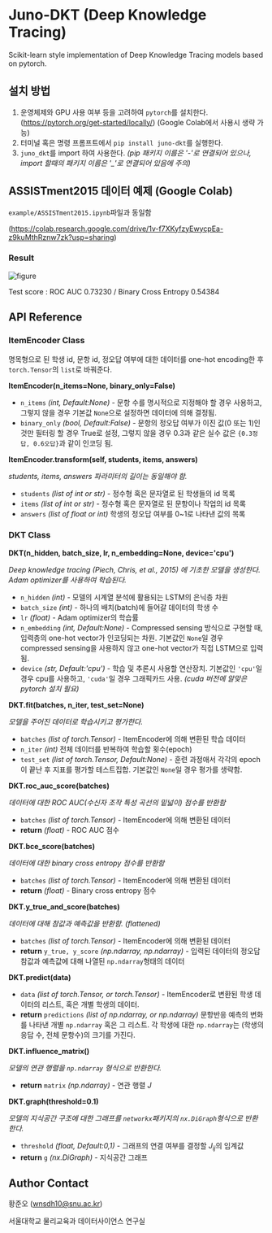 # Juno-DKT (Deep Knowledge Tracing)
Scikit-learn style implementation of Deep Knowledge Tracing models based on pytorch.

## 설치 방법
1. 운영체제와 GPU 사용 여부 등을 고려하여 `pytorch`를 설치한다.(https://pytorch.org/get-started/locally/) (Google Colab에서 사용시 생략 가능)
2. 터미널 혹은 명령 프롬프트에서 `pip install juno-dkt`를 실행한다.
3. `juno_dkt`를 import 하여 사용한다. *(pip 패키지 이름은 '-'로 연결되어 있으나, import 할때의 패키지 이름은 '_'로 연결되어 있음에 주의)*

## ASSISTment2015 데이터 예제 (Google Colab)

`example/ASSISTment2015.ipynb`파일과 동일함

(https://colab.research.google.com/drive/1v-f7XKyfzyEwycpEa-z9kuMthRznw7zk?usp=sharing)

### Result

![figure](figure.png)

Test score :  ROC AUC 0.73230  / Binary Cross Entropy 0.54384


## API Reference

### ItemEncoder Class
명목형으로 된 학생 id, 문항 id, 정오답 여부에 대한 데이터를 one-hot encoding한 후 `torch.Tensor`의 `list`로 바꿔준다.

**ItemEncoder(n_items=None, binary_only=False)**
* `n_items` _(int, Default:None)_ - 문항 수를 명시적으로 지정해야 할 경우 사용하고, 그렇지 않을 경우 기본값 `None`으로 설정하면 데이터에 의해 결정됨.
* `binary_only` _(bool, Default:False)_ - 문항의 정오답 여부가 이진 값(0 또는 1)인 것만 필터링 할 경우 True로 설정, 그렇지 않을 경우 0.3과 같은 실수 값은 `{0.3정답, 0.6오답}`과 같이 인코딩 됨.

**ItemEncoder.transform(self, students, items, answers)**

_students, items, answers 파라미터의 길이는 동일해야 함._
* `students` _(list of int or str)_ - 정수형 혹은 문자열로 된 학생들의 id 목록
* `items` _(list of int or str)_ - 정수형 혹은 문자열로 된 문항이나 작업의 id 목록
* `answers` _(list of float or int)_ 학생의 정오답 여부를 0~1로 나타낸 값의 목록


### DKT Class

**DKT(n_hidden, batch_size, lr, n_embedding=None, device='cpu')**

*Deep knowledge tracing (Piech, Chris, et al., 2015) 에 기초한 모델을 생성한다. Adam optimizer를 사용하여 학습된다.*
* `n_hidden` _(int)_ - 모델의 시계열 분석에 활용되는 LSTM의 은닉층 차원
* `batch_size` _(int)_ - 하나의 배치(batch)에 들어갈 데이터의 학생 수
* `lr` _(float)_ - Adam optimizer의 학습률
* `n_embedding` _(int, Default:None)_ - Compressed sensing 방식으로 구현할 때, 입력층의 one-hot vector가 인코딩되는 차원. 기본값인 `None`일 경우 compressed sensing을 사용하지 않고 one-hot vector가 직접 LSTM으로 입력됨.
* `device` _(str, Default:'cpu')_ - 학습 및 추론시 사용할 연산장치. 기본값인 `'cpu'`일 경우 cpu를 사용하고, `'cuda'`일 경우 그래픽카드 사용. _(cuda 버전에 알맞은 pytorch 설치 필요)_

**DKT.fit(batches, n_iter, test_set=None)**

_모델을 주어진 데이터로 학습시키고 평가한다._

* `batches` _(list of torch.Tensor)_ - ItemEncoder에 의해 변환된 학습 데이터
* `n_iter` _(int)_ 전체 데이터를 반복하여 학습할 횟수(epoch)
* `test_set` _(list of torch.Tensor, Default:None)_ - 훈련 과정애서 각각의 epoch이 끝난 후 지표를 평가할 테스트집합. 기본값인 `None`일 경우 평가를 생략함.

**DKT.roc_auc_score(batches)**

_데이터에 대한 ROC AUC(수신자 조작 특성 곡선의 밑넓이) 점수를 반환함_
* `batches` _(list of torch.Tensor)_ - ItemEncoder에 의해 변환된 데이터
* **return** _(float)_ - ROC AUC 점수

**DKT.bce_score(batches)**

_데이터에 대한 binary cross entropy 점수를 반환함_
* `batches` _(list of torch.Tensor)_ - ItemEncoder에 의해 변환된 데이터
* **return** _(float)_ - Binary cross entropy 점수

**DKT.y_true_and_score(batches)**

_데이터에 대해 참값과 예측값을 반환함. (flattened)_
* `batches` _(list of torch.Tensor)_ - ItemEncoder에 의해 변환된 데이터
* **return** `y_true, y_score` _(np.ndarray, np.ndarray)_ - 입력된 데이터의 정오답 참값과 예측값에 대해 나열된 `np.ndarray`형태의 데이터

**DKT.predict(data)**
* `data` _(list of torch.Tensor, or torch.Tensor)_ - ItemEncoder로 변환된 학생 데이터의 리스트, 혹은 개별 학생의 데이터.
* **return** `predictions` _(list of np.ndarray, or np.ndarray)_ 문항반응 예측의 변화를 나타낸 개별 `np.ndarray` 혹은 그 리스트. 각 학생에 대한 `np.ndarray`는 (학생의 응답 수, 전체 문항수)의 크기를 가진다.

**DKT.influence_matrix()**

_모델의 연관 행렬을 `np.ndarray` 형식으로 반환한다._
* **return** `matrix` _(np.ndarray)_ - 연관 행렬 $J$

**DKT.graph(threshold=0.1)**

_모델의 지식공간 구조에 대한 그래프를 `networkx`패키지의 `nx.DiGraph`형식으로 반환한다._
* `threshold` _(float, Default:0,1)_ - 그래프의 연결 여부를 결정할 $J_{ij}$의 임계값
* **return** `g` _(nx.DiGraph)_ - 지식공간 그래프

## Author Contact

황준오 (wnsdh10@snu.ac.kr)

서울대학교 물리교육과 데이터사이언스 연구실